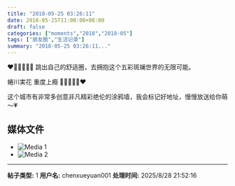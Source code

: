```yaml
---
title: "2018-05-25 03:26:11"
date: 2018-05-25T11:00:00+08:00
draft: false
categories: ["moments","2018","2018-05"]
tags: ["朋友圈","生活记录"]
summary: "2018-05-25 03:26:11..."
---
```


❤️🧡💛💚💙💜
跳出自己的舒适圈，去拥抱这个五彩斑斓世界的无限可能。

蜷川実花 重度上瘾
💜💙💚💛🧡❤️

这个城市有非常多创意非凡精彩绝伦的涂鸦墙，我会标记好地址，慢慢放送给你萌～💗

## 媒体文件

- ![Media 1](/Moments/photos/2018-05-25/201805250326110.jpg)
- ![Media 2](/Moments/photos/2018-05-25/201805250326111.jpg)

---

**帖子类型:** 1
**用户名:** chenxueyuan001
**处理时间:** 2025/8/28 21:52:16